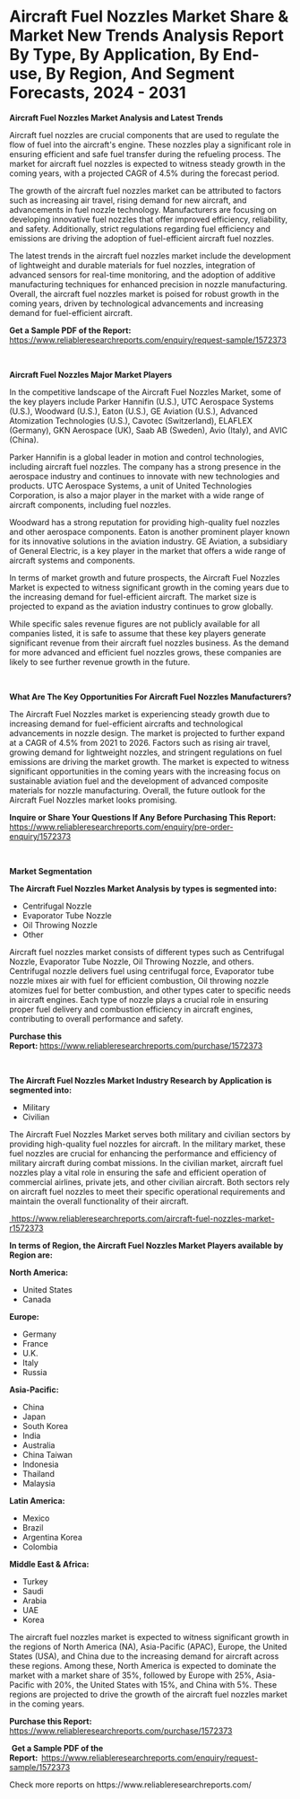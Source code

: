 <p><h1>Aircraft Fuel Nozzles Market Share & Market New Trends Analysis Report By Type, By Application, By End-use, By Region, And Segment Forecasts, 2024 - 2031</h1></p><p><strong>Aircraft Fuel Nozzles Market Analysis and Latest Trends</strong></p>
<p><p>Aircraft fuel nozzles are crucial components that are used to regulate the flow of fuel into the aircraft's engine. These nozzles play a significant role in ensuring efficient and safe fuel transfer during the refueling process. The market for aircraft fuel nozzles is expected to witness steady growth in the coming years, with a projected CAGR of 4.5% during the forecast period.</p><p>The growth of the aircraft fuel nozzles market can be attributed to factors such as increasing air travel, rising demand for new aircraft, and advancements in fuel nozzle technology. Manufacturers are focusing on developing innovative fuel nozzles that offer improved efficiency, reliability, and safety. Additionally, strict regulations regarding fuel efficiency and emissions are driving the adoption of fuel-efficient aircraft fuel nozzles.</p><p>The latest trends in the aircraft fuel nozzles market include the development of lightweight and durable materials for fuel nozzles, integration of advanced sensors for real-time monitoring, and the adoption of additive manufacturing techniques for enhanced precision in nozzle manufacturing. Overall, the aircraft fuel nozzles market is poised for robust growth in the coming years, driven by technological advancements and increasing demand for fuel-efficient aircraft.</p></p>
<p><strong>Get a Sample PDF of the Report:&nbsp;</strong> <a href="https://www.reliableresearchreports.com/enquiry/request-sample/1572373">https://www.reliableresearchreports.com/enquiry/request-sample/1572373</a></p>
<p>&nbsp;</p>
<p><strong>Aircraft Fuel Nozzles Major Market Players</strong></p>
<p><p>In the competitive landscape of the Aircraft Fuel Nozzles Market, some of the key players include Parker Hannifin (U.S.), UTC Aerospace Systems (U.S.), Woodward (U.S.), Eaton (U.S.), GE Aviation (U.S.), Advanced Atomization Technologies (U.S.), Cavotec (Switzerland), ELAFLEX (Germany), GKN Aerospace (UK), Saab AB (Sweden), Avio (Italy), and AVIC (China).</p><p>Parker Hannifin is a global leader in motion and control technologies, including aircraft fuel nozzles. The company has a strong presence in the aerospace industry and continues to innovate with new technologies and products. UTC Aerospace Systems, a unit of United Technologies Corporation, is also a major player in the market with a wide range of aircraft components, including fuel nozzles.</p><p>Woodward has a strong reputation for providing high-quality fuel nozzles and other aerospace components. Eaton is another prominent player known for its innovative solutions in the aviation industry. GE Aviation, a subsidiary of General Electric, is a key player in the market that offers a wide range of aircraft systems and components.</p><p>In terms of market growth and future prospects, the Aircraft Fuel Nozzles Market is expected to witness significant growth in the coming years due to the increasing demand for fuel-efficient aircraft. The market size is projected to expand as the aviation industry continues to grow globally.</p><p>While specific sales revenue figures are not publicly available for all companies listed, it is safe to assume that these key players generate significant revenue from their aircraft fuel nozzles business. As the demand for more advanced and efficient fuel nozzles grows, these companies are likely to see further revenue growth in the future.</p></p>
<p>&nbsp;</p>
<p><strong>What Are The Key Opportunities For Aircraft Fuel Nozzles Manufacturers?</strong></p>
<p><p>The Aircraft Fuel Nozzles market is experiencing steady growth due to increasing demand for fuel-efficient aircrafts and technological advancements in nozzle design. The market is projected to further expand at a CAGR of 4.5% from 2021 to 2026. Factors such as rising air travel, growing demand for lightweight nozzles, and stringent regulations on fuel emissions are driving the market growth. The market is expected to witness significant opportunities in the coming years with the increasing focus on sustainable aviation fuel and the development of advanced composite materials for nozzle manufacturing. Overall, the future outlook for the Aircraft Fuel Nozzles market looks promising.</p></p>
<p><strong>Inquire or Share Your Questions If Any Before Purchasing This Report:</strong> <a href="https://www.reliableresearchreports.com/enquiry/pre-order-enquiry/1572373">https://www.reliableresearchreports.com/enquiry/pre-order-enquiry/1572373</a></p>
<p>&nbsp;</p>
<p><strong>Market Segmentation</strong></p>
<p><strong>The Aircraft Fuel Nozzles Market Analysis by types is segmented into:</strong></p>
<p><ul><li>Centrifugal Nozzle</li><li>Evaporator Tube Nozzle</li><li>Oil Throwing Nozzle</li><li>Other</li></ul></p>
<p><p>Aircraft fuel nozzles market consists of different types such as Centrifugal Nozzle, Evaporator Tube Nozzle, Oil Throwing Nozzle, and others. Centrifugal nozzle delivers fuel using centrifugal force, Evaporator tube nozzle mixes air with fuel for efficient combustion, Oil throwing nozzle atomizes fuel for better combustion, and other types cater to specific needs in aircraft engines. Each type of nozzle plays a crucial role in ensuring proper fuel delivery and combustion efficiency in aircraft engines, contributing to overall performance and safety.</p></p>
<p><strong>Purchase this Report:&nbsp;</strong><a href="https://www.reliableresearchreports.com/purchase/1572373">https://www.reliableresearchreports.com/purchase/1572373</a></p>
<p>&nbsp;</p>
<p><strong>The Aircraft Fuel Nozzles Market Industry Research by Application is segmented into:</strong></p>
<p><ul><li>Military</li><li>Civilian</li></ul></p>
<p><p>The Aircraft Fuel Nozzles Market serves both military and civilian sectors by providing high-quality fuel nozzles for aircraft. In the military market, these fuel nozzles are crucial for enhancing the performance and efficiency of military aircraft during combat missions. In the civilian market, aircraft fuel nozzles play a vital role in ensuring the safe and efficient operation of commercial airlines, private jets, and other civilian aircraft. Both sectors rely on aircraft fuel nozzles to meet their specific operational requirements and maintain the overall functionality of their aircraft.</p></p>
<p><a href="https://www.reliableresearchreports.com/aircraft-fuel-nozzles-market-r1572373">&nbsp;https://www.reliableresearchreports.com/aircraft-fuel-nozzles-market-r1572373</a></p>
<p><strong>In terms of Region, the Aircraft Fuel Nozzles Market Players available by Region are:</strong></p>
<p>
    <p> <strong> North America: </strong>
        <ul>
            <li>United States</li>
            <li>Canada</li>
        </ul>
        </p> 
    <p> <strong> Europe: </strong>
        <ul>
            <li>Germany</li>
            <li>France</li>
            <li>U.K.</li>
            <li>Italy</li>
            <li>Russia</li>
        </ul>
        </p> 
    <p> <strong> Asia-Pacific: </strong>
        <ul>
            <li>China</li>
            <li>Japan</li>
            <li>South Korea</li>
            <li>India</li>
            <li>Australia</li>
            <li>China Taiwan</li>
            <li>Indonesia</li>
            <li>Thailand</li>
            <li>Malaysia</li>
        </ul>
        </p> 
    <p> <strong> Latin America: </strong>
        <ul>
            <li>Mexico</li>
            <li>Brazil</li>
            <li>Argentina Korea</li>
            <li>Colombia</li>
        </ul>
        </p> 
    <p> <strong> Middle East & Africa: </strong>
        <ul>
            <li>Turkey</li>
            <li>Saudi</li>
            <li>Arabia</li>
            <li>UAE</li>
            <li>Korea</li>
        </ul>
    </p>
    </p>
<p><p>The aircraft fuel nozzles market is expected to witness significant growth in the regions of North America (NA), Asia-Pacific (APAC), Europe, the United States (USA), and China due to the increasing demand for aircraft across these regions. Among these, North America is expected to dominate the market with a market share of 35%, followed by Europe with 25%, Asia-Pacific with 20%, the United States with 15%, and China with 5%. These regions are projected to drive the growth of the aircraft fuel nozzles market in the coming years.</p></p>
<p><strong>Purchase this Report: </strong><a href="https://www.reliableresearchreports.com/purchase/1572373">https://www.reliableresearchreports.com/purchase/1572373</a></p>
<p>&nbsp;<strong>Get a Sample PDF of the Report:&nbsp;&nbsp;</strong><a href="https://www.reliableresearchreports.com/enquiry/request-sample/1572373">https://www.reliableresearchreports.com/enquiry/request-sample/1572373</a></p>
<p><strong></strong></p>
<p>Check more reports on https://www.reliableresearchreports.com/</p>
